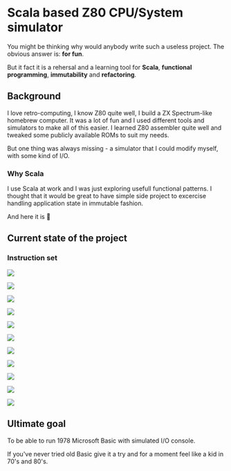 # Scala based Z80 CPU/System simulator #

You might be thinking why would anybody write such a useless project. The obvious answer is: **for fun**.

But it fact it is a rehersal and a learning tool for **Scala**, **functional programming**, **immutability** and **refactoring**.

## Background ##

I love retro-computing, I know Z80 quite well, I build a ZX Spectrum-like homebrew computer. 
It was a lot of fun and I used different tools and simulators to make all of this easier. 
I learned Z80 assembler quite well and tweaked some publicly available ROMs to suit my needs.

But one thing was always missing - a simulator that I could modify myself, with some kind of I/O.

### Why Scala ###

I use Scala at work and I was just exploring usefull functional patterns. 
I thought that it would be great to have simple side project to excercise handling application state in immutable fashion.  

And here it is :slightly_smiling_face:

## Current state of the project ##

### Instruction set ###

<img src="https://img.shields.io/badge/Load%208--bit-Done-green.svg"/></a>

<img src="https://img.shields.io/badge/Load%2016--bit-Done-green.svg"/></a>

<img src="https://img.shields.io/badge/Exchange-Done-green.svg"/></a>

<img src="https://img.shields.io/badge/Block%20transfer-Planned-white.svg"/></a>

<img src="https://img.shields.io/badge/8--bit%20arithmetic-Done-green.svg"/></a>

<img src="https://img.shields.io/badge/16--bit%20arithmetic-Done-green.svg"/></a>

<img src="https://img.shields.io/badge/Control%20incl INT-Planned-white.svg"/></a>

<img src="https://img.shields.io/badge/Rotate%20and%20shift-done-green.svg"/></a>

<img src="https://img.shields.io/badge/Bit%20manipulation-Planned-white.svg"/></a>

<img src="https://img.shields.io/badge/Jump%20call%20return-Planned-white.svg"/></a>

<img src="https://img.shields.io/badge/Input%20and%20output-Planned-white.svg"/></a>

## Ultimate goal ##

To be able to run 1978 Microsoft Basic with simulated I/O console.

If you've never tried old Basic give it a try and for a moment feel like a kid in 70's and 80's. 